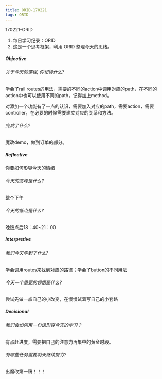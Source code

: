 ```yaml
---
title: ORID-170221
tags: ORID
---
```

170221-ORID

1. 每日学习纪录：ORID
2. 这是一个思考框架，利用 ORID 整理今天的思绪。

##### Objective

###### 关于今天的课程, 你记得什么?

学会了rail routes的用法，需要的不同的action中调用对应的path，在不同的action中也可以使用不同的path，记得加上method。

对添加一个功能有了一点的认识，需要加入对应的path，需要action，需要controller，在必要的时候需要建立对应的关系和方法。

###### 完成了什么?

魔改demo，做到订单的部分。

##### Reflective

你要如何形容今天的情绪

###### 今天的高峰是什么?

整个下午

###### 今天的低点是什么?

晚饭点后18：40~21：00

##### Interpretive

###### 我们今天学到了什么?

学会调用routes来找到对应的路径；学会了button的不同用法

###### 今天一个重要的领悟是什么?

尝试先做一点自己的小改变，在慢慢试着写自己的小套路

##### Decisional

###### 我们会如何用一句话形容今天的学习？

有点赶进度，需要把自己的注意力再集中的黄金时段。

###### 有哪些任务需要明天继续努力?

出魔改第一稿！！！
